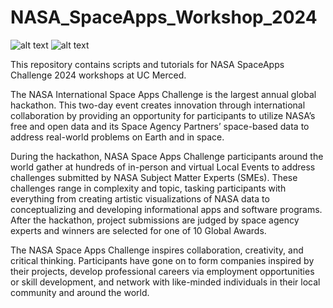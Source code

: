 # NASA_SpaceApps_Workshop_2024
![alt text](https://github.com/jollygoodjacob/NASA_SpaceApps_Workshop_2024/blob/main/Space_Apps_Default_Logo.png) ![alt text](https://github.com/jollygoodjacob/NASA_SpaceApps_Workshop_2024/blob/main/UCM.png)

This repository contains scripts and tutorials for NASA SpaceApps Challenge 2024 workshops at UC Merced.

The NASA International Space Apps Challenge is the largest annual global hackathon. This two-day event creates innovation through international collaboration by providing an opportunity for participants to utilize NASA’s free and open data and its Space Agency Partners’ space-based data to address real-world problems on Earth and in space.

During the hackathon, NASA Space Apps Challenge participants around the world gather at hundreds of in-person and virtual Local Events to address challenges submitted by NASA Subject Matter Experts (SMEs). These challenges range in complexity and topic, tasking participants with everything from creating artistic visualizations of NASA data to conceptualizing and developing informational apps and software programs. After the hackathon, project submissions are judged by space agency experts and winners are selected for one of 10 Global Awards.

The NASA Space Apps Challenge inspires collaboration, creativity, and critical thinking. Participants have gone on to form companies inspired by their projects, develop professional careers via employment opportunities or skill development, and network with like-minded individuals in their local community and around the world.
